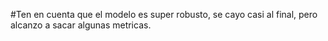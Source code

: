 #Ten en cuenta que el modelo es super robusto, se cayo casi al final, pero alcanzo a sacar algunas metricas. 
 
    

